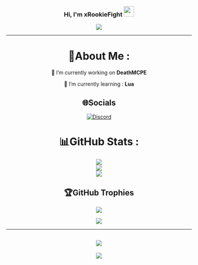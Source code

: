 <h3 align="center">
  Hi, I'm xRookieFight
  <img src="https://media.giphy.com/media/hvRJCLFzcasrR4ia7z/giphy.gif" width="28">
</h3>
<p align="center">
  <a href="https://github.com/xRookieFight"><img src="https://readme-typing-svg.herokuapp.com?color=%2336BCF7&center=true&vCenter=true&lines=Hi+%2C+welcome+to+my+profile!"></a>
</p>

---
<div align="center">
  
# 💫About Me :
🔭 I’m currently working on **DeathMCPE**
  
🌱 I’m currently learning : **Lua**



## 🌐Socials
 [![Discord](https://img.shields.io/badge/Discord-%239146FF.svg?logo=Discord&logoColor=white)](https://discord.gg/h5yegyXy84) 

# 📊GitHub Stats :
![](https://github-readme-stats.vercel.app/api?username=xRookieFight&theme=radical&hide_border=false&include_all_commits=false&count_private=false)<br/>
![](https://github-readme-streak-stats.herokuapp.com/?user=xRookieFight&theme=radical&hide_border=false)<br/>
![](https://github-readme-stats.vercel.app/api/top-langs/?username=xRookieFight&theme=radical&hide_border=false&include_all_commits=false&count_private=false&layout=compact)

## 🏆GitHub Trophies
![](https://github-profile-trophy.vercel.app/?username=xRookieFight&theme=discord&no-frame=false&no-bg=false&margin-w=4)

  
  
![](https://quotes-github-readme.vercel.app/api?type=horizontal&theme=merko)

---
![](http://ForTheBadge.com/images/badges/built-by-developers.svg)
---
![](https://komarev.com/ghpvc/?username=xRookieFight&label=Visitors+Count&color=brightgreen)
</div>
